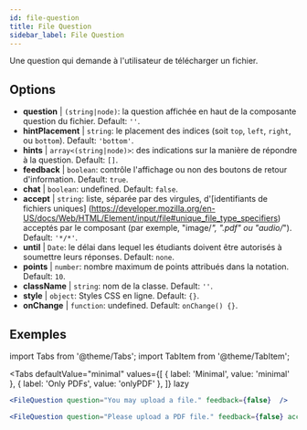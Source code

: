 ```yaml
---
id: file-question 
title: File Question
sidebar_label: File Question
---
```


Une question qui demande à l'utilisateur de télécharger un fichier.

## Options

* __question__ | `(string|node)`: la question affichée en haut de la composante question du fichier. Default: `''`.
* __hintPlacement__ | `string`: le placement des indices (soit `top`, `left`, `right`, ou `bottom`). Default: `'bottom'`.
* __hints__ | `array<(string|node)>`: des indications sur la manière de répondre à la question. Default: `[]`.
* __feedback__ | `boolean`: contrôle l'affichage ou non des boutons de retour d'information. Default: `true`.
* __chat__ | `boolean`: undefined. Default: `false`.
* __accept__ | `string`: liste, séparée par des virgules, d'[identifiants de fichiers uniques] (https://developer.mozilla.org/en-US/docs/Web/HTML/Element/input/file#unique_file_type_specifiers) acceptés par le composant (par exemple, "image/*", ".pdf" ou "audio/*"). Default: `'*/*'`.
* __until__ | `Date`: le délai dans lequel les étudiants doivent être autorisés à soumettre leurs réponses. Default: `none`.
* __points__ | `number`: nombre maximum de points attribués dans la notation. Default: `10`.
* __className__ | `string`: nom de la classe. Default: `''`.
* __style__ | `object`: Styles CSS en ligne. Default: `{}`.
* __onChange__ | `function`: undefined. Default: `onChange() {}`.


## Exemples

import Tabs from '@theme/Tabs';
import TabItem from '@theme/TabItem';

<Tabs
    defaultValue="minimal"
    values={[
        { label: 'Minimal', value: 'minimal' },
        { label: 'Only PDFs', value: 'onlyPDF' },
    ]}
    lazy
>

<TabItem value="minimal">

```jsx live
<FileQuestion question="You may upload a file." feedback={false}  />
```
</TabItem>

<TabItem value="onlyPDF">

```jsx live
<FileQuestion question="Please upload a PDF file." feedback={false} accept=".pdf" />
```

</TabItem>

</Tabs>
